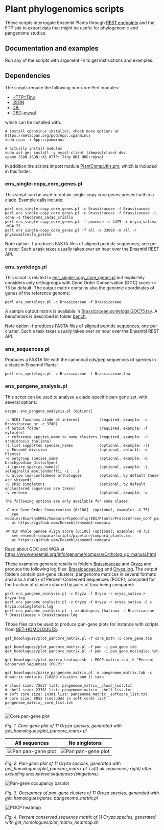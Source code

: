 
# Plant phylogenomics scripts

These scripts interrogate Ensembl Plants through [REST endpoints](https://rest.ensembl.org) and the FTP site to export data that might be useful for phylogenomic and pangenome studies.

## Documentation and examples

Run any of the scripts with argument -h to get instructions and examples.

## Dependencies

The scripts require the following non-core Perl modules:
* [HTTP::Tiny](https://metacpan.org/release/HTTP-Tiny)
* [JSON](https://metacpan.org/release/JSON)
* [DBI](https://metacpan.org/pod/DBI)
* [DBD::mysql](https://metacpan.org/pod/DBD::mysql)

which can be installed with: 
```
# install cpanminus installer, check more options at https://metacpan.org/pod/App::cpanminus
sudo cpan -i App::cpanminus  

# actually install modules
sudo apt-get install -y mysql-client libmysqlclient-dev
cpanm JSON JSON::XS HTTP::Tiny DBI DBD::mysql
```

In addition the scripts import module [PlantCompUtils.pm](./PlantCompUtils.pm), 
which is included in this folder.


### ens_single-copy_core_genes.pl

This script can be used to obtain single-copy core genes present within a clade.
Example calls include:

```
perl ens_single-copy_core_genes.pl -c Brassicaceae -f Brassicaceae
perl ens_single-copy_core_genes.pl -c Brassicaceae -f Brassicaceae -t cdna -o theobroma_cacao_criollo
perl ens_single-copy_core_genes.pl -f poaceae -c 4479 -r oryza_sativa -WGA 75
perl ens_single-copy_core_genes.pl -f all -c 33090 -m all -r physcomitrella_patens
```

Note option -f produces FASTA files of aligned peptide sequences, one per cluster. Such a task takes usually takes over an hour over the Ensembl REST API.


### ens_syntelogs.pl

This script is related to [ens_single-copy_core_genes.pl](ens_single-copy_core_genes.pl) but explicitely considers only orthogroups with Gene Order Conservation (GOC) score >= 75 by default. The output matrix contains also the genomic coordinates of genes of the reference genome:

```
perl ens_syntelogs.pl -c Brassicaceae -f Brassicaceae

```

A sample output matrix is available in [Brassicaceae.syntelogs.GOC75.tsv](./bench/Brassicaceae.syntelogs.GOC75.tsv). A benchmark is described in folder [bench](./bench).

Note option -f produces FASTA files of aligned peptide sequences, one per cluster. Such a task takes usually takes over an hour over the Ensembl REST API.

### ens_sequences.pl

Produces a FASTA file with the canonical cds/pep sequences of species in a clade in Ensembl Plants:
```
perl ens_syntelogs.pl -c Brassicaceae -f Brassicaceae.fna

```



### ens_pangene_analysis.pl

This script can be used to analyse a clade-specific pan-gene set, with several options:

```
usage: ens_pangene_analysis.pl [options]

-c NCBI Taxonomy clade of interest         (required, example: -c Brassicaceae or -c 3700)
-f output folder                           (required, example: -f myfolder)
-r reference species_name to name clusters (required, example: -r arabidopsis_thaliana)
-l list supported species_names            (optional, example: -l)
-d Ensembl division                        (optional, default: -d Plants)
-o outgroup species_name                   (optional, example: -o brachypodium_distachyon)
-i ignore species_name(s)                  (optional, example: -i selaginella_moellendorffii -i ...)
-L allow low-confidence orthologues        (optional, by default these are skipped)
-S skip singletons                         (optional, by default unclustered sequences are taken)
-v verbose                                 (optional, example: -v

The following options are only available for some clades:

-G min Gene Order Conservation [0:100]  (optional, example: -G 75)
   see modules/Bio/EnsEMBL/Compara/PipeConfig/EBI/Plants/ProteinTrees_conf.pm
   at https://github.com/Ensembl/ensembl-compara

-W min Whole Genome Align score [0:100] (optional, example: -W 75)
   see ensembl-compara/scripts/pipeline/compara_plants.xml
   at https://github.com/Ensembl/ensembl-compara
```
Read about GOC and WGA at https://www.ensembl.org/info/genome/compara/Ortholog_qc_manual.html


These examples generate results in folders [Brassicaceae](./Brassicaceae) and [Oryza](./Oryza) and produce the following log files: [Brassicaceae.log](./Brassicaceae.log) and [Oryza.log](./Oryza.log).
The output folders contain pan-gene clusters, pangenome matrices in several formats and also a matrix of Percent Conserved Sequences (POCP), computed for the fraction of clusters shared by pairs of taxa being compared:
```
perl ens_pangene_analysis.pl -c Oryza -f Oryza -r oryza_sativa > Oryza.log
perl ens_pangene_analysis.pl -c Oryza -f Oryza -r oryza_sativa -S > Oryza.nosingletons.log
perl ens_pangene_analysis.pl -r arabidopsis_thaliana -c Brassicaceae -f Brassicaceae > Brassicaceae.log
```

Those files can be used to produce pan-gene plots for instance with scripts from 
[GET-HOMOLOGUES](https://github.com/eead-csic-compbio/get_homologues).

```
get_homologues/plot_pancore_matrix.pl -f core_both -i core_gene.tab

get_homologues/plot_pancore_matrix.pl -f pan -i pan_gene.tab
get_homologues/plot_pancore_matrix.pl -f pan -i pan_gene_nosingles.tab

get_homologues/plot_matrix_heatmap.sh -i POCP.matrix.tab -k "Percent Conserved Sequences (POCP)"

get_homologues/parse_pangenome_matrix.pl -m pangenome_matrix.tab -s
# matrix contains 110289 clusters and 11 taxa

# cloud size: 72627 list: pangenome_matrix__cloud_list.txt
# shell size: 23361 list: pangenome_matrix__shell_list.txt
# soft core size: 14301 list: pangenome_matrix__softcore_list.txt
# core size: 8052 (included in soft core) list: pangenome_matrix__core_list.txt
...
```

![Core pan-gene plot](./Oryza/plots/core_gene.tab_core_both.png)

*Fig. 1. Core-gene plot of 11 Oryza species, generated with get_homologues/plot_pancore_matrix.pl*

All sequences | No singletons
:-------------------------:|:-------------------------:
![Pan pan-gene plot](./Oryza/plots/pan_gene.tab_pan.png) | ![Pan pan-gene plot](./Oryza/plots/pan_gene_nosingles.tab_pan.png)

*Fig. 2. Pan-gene plot of 11 Oryza species, generated with get_homologues/plot_pancore_matrix.pl. 
Left) all sequences; right) after excluding unclustered sequences (singletons).*

![Pan-gene occupancy barplot](./Oryza/plots/pangenome_matrix__shell.png)

*Fig. 3. Occupancy of pan-gene clusters of 11 Oryza species, generated with get_homologues/parse_pangenome_matrix.pl*

![POCP heatmap](./Oryza/plots/POCP.matrix_heatmap.svg)

*Fig. 4. Percent conserved sequence matrix of 11 Oryza species, generated with get_homologues/plot_matrix_heatmap.sh*

